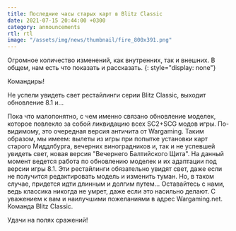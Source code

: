 ```yaml
---
title: Последние часы старых карт в Blitz Classic
date: 2021-07-15 20:44:00 +0300
category: announcements
rtl: rtl
image: "/assets/img/news/thumbnail/fire_800x391.png"
---
```


Огромное количество изменений, как внутренних, так и внешних. В общем, нам есть что показать и рассказать.
{: style="display: none"}

Командиры!

Не успели увидеть свет рестайлинги серии Blitz Classic, выходит обновление 8.1 и...

Пока что малопонятно, с чем именно связано обновление моделек, которое повлекло за собой ликвидацию всех SC2+SCG модов игры. По-видимому, это очередная версия античита от Wargaming. Таким образом, мы имеем: вылеты из игры при попытке установки карт старого Миддлбурга, вечерних виноградников и, так и не успевшей увидеть свет, новая версия "Вечернего Балтийского Щита". На данный момент ведется работа по обновлению моделек и их адаптации под версии игры 8.1. Эти рестайлинги обязательно увидят свет, даже если не получится редактировать модель и изменить туман. Но, в таком случае, придется идти длинным и долгим путем... Оставайтесь с нами, ведь классика никогда не умрет, даже если это насильно делают. С уважением к вам и наилучшими пожеланиями в адрес Wargaming.net. Команда Blitz Classic.

Удачи на полях сражений!